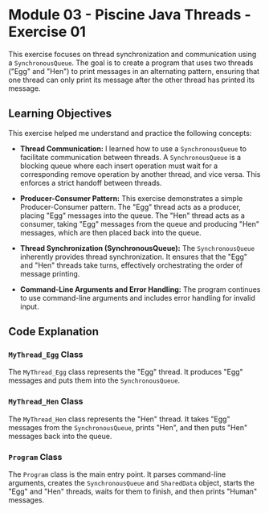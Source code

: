 # Module 03 - Piscine Java Threads - Exercise 01

This exercise focuses on thread synchronization and communication using a `SynchronousQueue`. The goal is to create a program that uses two threads ("Egg" and "Hen") to print messages in an alternating pattern, ensuring that one thread can only print its message after the other thread has printed its message.

## Learning Objectives

This exercise helped me understand and practice the following concepts:

* **Thread Communication:** I learned how to use a `SynchronousQueue` to facilitate communication between threads. A `SynchronousQueue` is a blocking queue where each insert operation must wait for a corresponding remove operation by another thread, and vice versa. This enforces a strict handoff between threads.

* **Producer-Consumer Pattern:** This exercise demonstrates a simple Producer-Consumer pattern. The "Egg" thread acts as a producer, placing "Egg" messages into the queue. The "Hen" thread acts as a consumer, taking "Egg" messages from the queue and producing "Hen" messages, which are then placed back into the queue.

* **Thread Synchronization (SynchronousQueue):** The `SynchronousQueue` inherently provides thread synchronization. It ensures that the "Egg" and "Hen" threads take turns, effectively orchestrating the order of message printing.

* **Command-Line Arguments and Error Handling:** The program continues to use command-line arguments and includes error handling for invalid input.

## Code Explanation


### `MyThread_Egg` Class

The `MyThread_Egg` class represents the "Egg" thread. It produces "Egg" messages and puts them into the `SynchronousQueue`.

### `MyThread_Hen` Class

The `MyThread_Hen` class represents the "Hen" thread. It takes "Egg" messages from the `SynchronousQueue`, prints "Hen", and then puts "Hen" messages back into the queue.

### `Program` Class

The `Program` class is the main entry point. It parses command-line arguments, creates the `SynchronousQueue` and `SharedData` object, starts the "Egg" and "Hen" threads, waits for them to finish, and then prints "Human" messages.